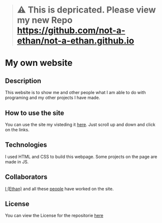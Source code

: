 > # ⚠️ This is depricated. Please view my new Repo https://github.com/not-a-ethan/not-a-ethan.github.io

# My own website

## Description

This website is to show me and other people what I am able to do with programing and my other projects I have made.

## How to use the site

You can use the site my visteding it [here](https://ethan-master-coding.github.io/My-work/). Just scroll up and down and click on the links.

## Technologies

I used HTML and CSS to build this webpage. Some projects on the page are made in JS.

## Collaborators

[I (Ethan)](https://github.com/ethan-master-coding) and all these [people](https://github.com/ethan-master-coding/My-work/graphs/contributors) have worked on the site.

## License

You can view the License for the repositorie [here](https://github.com/Ethan-Master-Coding/My-work/blob/main/LICENSE)
